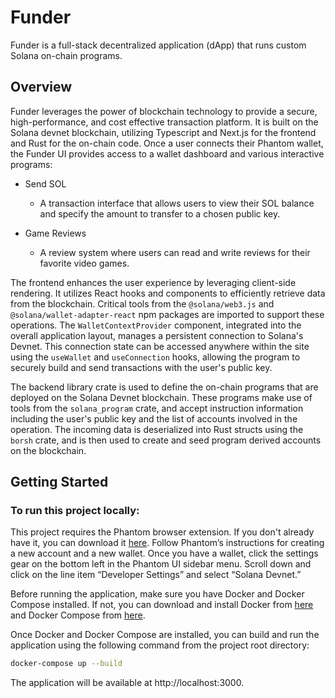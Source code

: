 # Funder

Funder is a full-stack decentralized application (dApp) that runs custom Solana on-chain programs. 

## Overview

Funder leverages the power of blockchain technology to provide a secure, high-performance, and cost effective transaction platform. It is built on the Solana devnet blockchain, utilizing Typescript and Next.js for the frontend and Rust for the on-chain code. Once a user connects their Phantom wallet, the Funder UI provides access to a wallet dashboard and various interactive programs:

* Send SOL
    * A transaction interface that allows users to view their SOL balance and specify the amount to transfer to a chosen public key.

* Game Reviews
    * A review system where users can read and write reviews for their favorite video games.

The frontend enhances the user experience by leveraging client-side rendering. It utilizes React hooks and components to efficiently retrieve data from the blockchain. Critical tools from the `@solana/web3.js` and `@solana/wallet-adapter-react` npm packages are imported to support these operations. The `WalletContextProvider` component, integrated into the overall application layout, manages a persistent connection to Solana's Devnet. This connection state can be accessed anywhere within the site using the `useWallet` and `useConnection` hooks, allowing the program to securely build and send transactions with the user's public key.

The backend library crate is used to define the on-chain programs that are deployed on the Solana Devnet blockchain. These programs make use of tools from the `solana_program` crate, and accept instruction information including the user's public key and the list of accounts involved in the operation. The incoming data is deserialized into Rust structs using the `borsh` crate, and is then used to create and seed program derived accounts on the blockchain.

## Getting Started

### To run this project locally:

This project requires the Phantom browser extension. If you don't already have it, you can download it [here](https://phantom.app/download). Follow Phantom’s instructions for creating a new account and a new wallet. Once you have a wallet, click the settings gear on the bottom left in the Phantom UI sidebar menu. Scroll down and click on the line item “Developer Settings” and select “Solana Devnet.”

Before running the application, make sure you have Docker and Docker Compose installed. If not, you can download and install Docker from [here](https://docs.docker.com/get-docker/) and Docker Compose from [here](https://docs.docker.com/compose/install/).

Once Docker and Docker Compose are installed, you can build and run the application using the following command from the project root directory:

```zsh
docker-compose up --build
``` 

The application will be available at http://localhost:3000.

